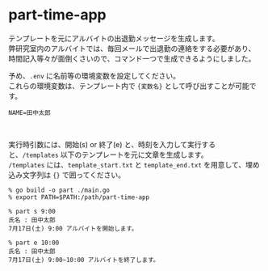 # part-time-app
テンプレートを元にアルバイトの出退勤メッセージを生成します。  
弊研究室内のアルバイトでは、毎回メールで出退勤の連絡をする必要があり、
時間記入等々が面倒くさいので、コマンド一つで生成できるようにしました。  

予め、`.env` に名前等の環境変数を設定してください。  
これらの環境変数は、テンプレート内で `{変数名}` として呼び出すことが可能です。
```
NAME=田中太郎
```  
<br>

実行時引数には、開始(s) or 終了(e) と、時刻を入力して実行すると、`/templates` 以下のテンプレートを元に文章を生成します。  
`/templates` には、`template_start.txt` と `template_end.txt` を用意して、埋め込み文字列は `{}` で囲ってください。  
  
```
% go build -o part ./main.go
% export PATH=$PATH:/path/part-time-app

% part s 9:00
氏名 : 田中太郎
7月17日(土) 9:00 アルバイトを開始します。

% part e 10:00
氏名 : 田中太郎
7月17日(土) 9:00~10:00 アルバイトを終了します。
```
